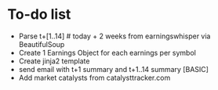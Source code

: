 # To-do list                                                              
* Parse t+[1..14] # today + 2 weeks from earningswhisper via BeautifulSoup
* Create 1 Earnings Object for each earnings per symbol                   
* Create jinja2 template                                                  
* send email with t+1 summary and t+1..14 summary [BASIC]                 
* Add market catalysts from catalysttracker.com                           
